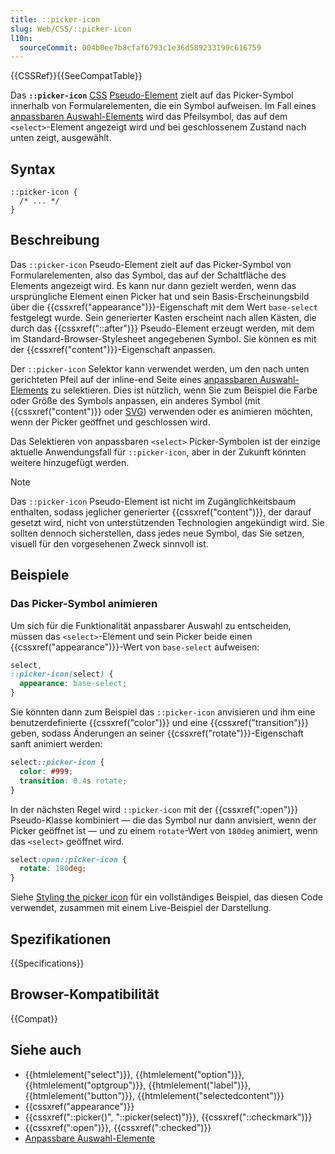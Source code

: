 ```yaml
---
title: ::picker-icon
slug: Web/CSS/::picker-icon
l10n:
  sourceCommit: 004b0ee7b8cfaf6793c1e36d589233199c616759
---
```


{{CSSRef}}{{SeeCompatTable}}

Das **`::picker-icon`** [CSS](/de/docs/Web/CSS) [Pseudo-Element](/de/docs/Web/CSS/Pseudo-elements) zielt auf das Picker-Symbol innerhalb von Formularelementen, die ein Symbol aufweisen. Im Fall eines [anpassbaren Auswahl-Elements](/de/docs/Learn_web_development/Extensions/Forms/Customizable_select) wird das Pfeilsymbol, das auf dem `<select>`-Element angezeigt wird und bei geschlossenem Zustand nach unten zeigt, ausgewählt.

## Syntax

```css-nolint
::picker-icon {
  /* ... */
}
```

## Beschreibung

Das `::picker-icon` Pseudo-Element zielt auf das Picker-Symbol von Formularelementen, also das Symbol, das auf der Schaltfläche des Elements angezeigt wird. Es kann nur dann gezielt werden, wenn das ursprüngliche Element einen Picker hat und sein Basis-Erscheinungsbild über die {{cssxref("appearance")}}-Eigenschaft mit dem Wert `base-select` festgelegt wurde. Sein generierter Kasten erscheint nach allen Kästen, die durch das {{cssxref("::after")}} Pseudo-Element erzeugt werden, mit dem im Standard-Browser-Stylesheet angegebenen Symbol. Sie können es mit der {{cssxref("content")}}-Eigenschaft anpassen.

Der `::picker-icon` Selektor kann verwendet werden, um den nach unten gerichteten Pfeil auf der inline-end Seite eines [anpassbaren Auswahl-Elements](/de/docs/Learn_web_development/Extensions/Forms/Customizable_select) zu selektieren. Dies ist nützlich, wenn Sie zum Beispiel die Farbe oder Größe des Symbols anpassen, ein anderes Symbol (mit {{cssxref("content")}} oder [SVG](/de/docs/Web/SVG)) verwenden oder es animieren möchten, wenn der Picker geöffnet und geschlossen wird.

Das Selektieren von anpassbaren `<select>` Picker-Symbolen ist der einzige aktuelle Anwendungsfall für `::picker-icon`, aber in der Zukunft könnten weitere hinzugefügt werden.

> [!NOTE]
> Das `::picker-icon` Pseudo-Element ist nicht im Zugänglichkeitsbaum enthalten, sodass jeglicher generierter {{cssxref("content")}}, der darauf gesetzt wird, nicht von unterstützenden Technologien angekündigt wird. Sie sollten dennoch sicherstellen, dass jedes neue Symbol, das Sie setzen, visuell für den vorgesehenen Zweck sinnvoll ist.

## Beispiele

### Das Picker-Symbol animieren

Um sich für die Funktionalität anpassbarer Auswahl zu entscheiden, müssen das `<select>`-Element und sein Picker beide einen {{cssxref("appearance")}}-Wert von `base-select` aufweisen:

```css
select,
::picker-icon(select) {
  appearance: base-select;
}
```

Sie könnten dann zum Beispiel das `::picker-icon` anvisieren und ihm eine benutzerdefinierte {{cssxref("color")}} und eine {{cssxref("transition")}} geben, sodass Änderungen an seiner {{cssxref("rotate")}}-Eigenschaft sanft animiert werden:

```css
select::picker-icon {
  color: #999;
  transition: 0.4s rotate;
}
```

In der nächsten Regel wird `::picker-icon` mit der {{cssxref(":open")}} Pseudo-Klasse kombiniert — die das Symbol nur dann anvisiert, wenn der Picker geöffnet ist — und zu einem `rotate`-Wert von `180deg` animiert, wenn das `<select>` geöffnet wird.

```css
select:open::picker-icon {
  rotate: 180deg;
}
```

Siehe [Styling the picker icon](/de/docs/Learn_web_development/Extensions/Forms/Customizable_select#styling_the_picker_icon) für ein vollständiges Beispiel, das diesen Code verwendet, zusammen mit einem Live-Beispiel der Darstellung.

## Spezifikationen

{{Specifications}}

## Browser-Kompatibilität

{{Compat}}

## Siehe auch

- {{htmlelement("select")}}, {{htmlelement("option")}}, {{htmlelement("optgroup")}}, {{htmlelement("label")}}, {{htmlelement("button")}}, {{htmlelement("selectedcontent")}}
- {{cssxref("appearance")}}
- {{cssxref("::picker()", "::picker(select)")}}, {{cssxref("::checkmark")}}
- {{cssxref(":open")}}, {{cssxref(":checked")}}
- [Anpassbare Auswahl-Elemente](/de/docs/Learn_web_development/Extensions/Forms/Customizable_select)
